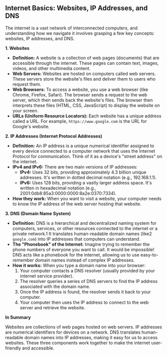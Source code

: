 ## Internet Basics: Websites, IP Addresses, and DNS

The internet is a vast network of interconnected computers, and understanding how we navigate it involves grasping a few key concepts: websites, IP addresses, and DNS.

**1. Websites**

- **Definition:** A website is a collection of web pages (documents) that are accessible through the internet. These pages can contain text, images, videos, and other multimedia content.
- **Web Servers:** Websites are hosted on computers called web servers. These servers store the website's files and deliver them to users who request them.
- **Web Browsers:** To access a website, you use a web browser (like Chrome, Firefox, Safari). The browser sends a request to the web server, which then sends back the website's files. The browser then interprets these files (HTML, CSS, JavaScript) to display the website on your screen.
- **URLs (Uniform Resource Locators):** Each website has a unique address called a URL. For example, `https://www.google.com` is the URL for Google's website.

**2. IP Addresses (Internet Protocol Addresses)**

- **Definition:** An IP address is a unique numerical identifier assigned to every device connected to a computer network that uses the Internet Protocol for communication. Think of it as a device's "street address" on the internet.
- **IPv4 and IPv6:** There are two main versions of IP addresses:
    - **IPv4:** Uses 32 bits, providing approximately 4.3 billion unique addresses. It's written in dotted decimal notation (e.g., 192.168.1.1).
    - **IPv6:** Uses 128 bits, providing a vastly larger address space. It's written in hexadecimal notation (e.g., 2001:0db8:85a3:0000:0000:8a2e:0370:7334).
- **How they work:** When you want to visit a website, your computer needs to know the IP address of the web server hosting that website.

**3. DNS (Domain Name System)**

- **Definition:** DNS is a hierarchical and decentralized naming system for computers, services, or other resources connected to the internet or a private network.1 It translates human-readable domain names (like2 `google.com`) into IP addresses that computers can understand.
- **The "Phonebook" of the Internet:** Imagine trying to remember the phone numbers of everyone you want to call. It would be impossible! DNS acts like a phonebook for the internet, allowing us to use easy-to-remember domain names instead of complex IP addresses.
- **How it works:** When you type a domain name into your browser:
    1. Your computer contacts a DNS resolver (usually provided by your internet service provider).
    2. The resolver queries a series of DNS servers to find the IP address associated with the domain name.
    3. Once the IP address is found, the resolver sends it back to your computer.
    4. Your computer then uses the IP address to connect to the web server and retrieve the website.

**In Summary**

Websites are collections of web pages hosted on web servers. IP addresses are numerical identifiers for devices on a network. DNS translates human-readable domain names into IP addresses, making it easy for us to access websites. These three components work together to make the internet user-friendly and accessible.